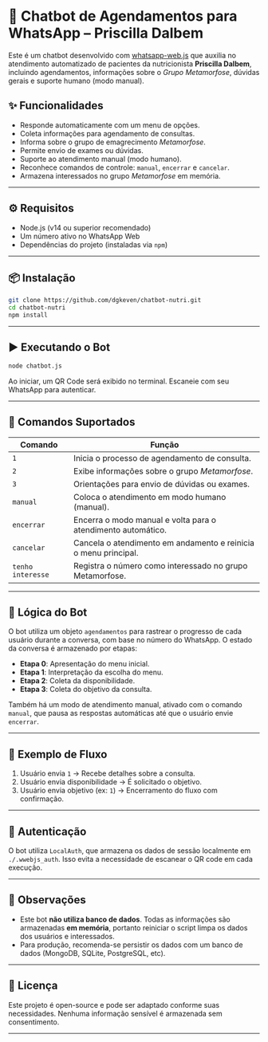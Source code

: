 # 🤖 Chatbot de Agendamentos para WhatsApp – Priscilla Dalbem

Este é um chatbot desenvolvido com [whatsapp-web.js](https://github.com/pedroslopez/whatsapp-web.js) que auxilia no atendimento automatizado de pacientes da nutricionista **Priscilla Dalbem**, incluindo agendamentos, informações sobre o _Grupo Metamorfose_, dúvidas gerais e suporte humano (modo manual).

## ✨ Funcionalidades

- Responde automaticamente com um menu de opções.
- Coleta informações para agendamento de consultas.
- Informa sobre o grupo de emagrecimento _Metamorfose_.
- Permite envio de exames ou dúvidas.
- Suporte ao atendimento manual (modo humano).
- Reconhece comandos de controle: `manual`, `encerrar` e `cancelar`.
- Armazena interessados no grupo _Metamorfose_ em memória.

---

## ⚙️ Requisitos

- Node.js (v14 ou superior recomendado)
- Um número ativo no WhatsApp Web
- Dependências do projeto (instaladas via `npm`)

---

## 📦 Instalação

```bash
git clone https://github.com/dgkeven/chatbot-nutri.git
cd chatbot-nutri
npm install
```

---

## ▶️ Executando o Bot

```bash
node chatbot.js
```

Ao iniciar, um QR Code será exibido no terminal. Escaneie com seu WhatsApp para autenticar.

---

## 💬 Comandos Suportados

| Comando           | Função                                                          |
| ----------------- | --------------------------------------------------------------- |
| `1`               | Inicia o processo de agendamento de consulta.                   |
| `2`               | Exibe informações sobre o grupo _Metamorfose_.                  |
| `3`               | Orientações para envio de dúvidas ou exames.                    |
| `manual`          | Coloca o atendimento em modo humano (manual).                   |
| `encerrar`        | Encerra o modo manual e volta para o atendimento automático.    |
| `cancelar`        | Cancela o atendimento em andamento e reinicia o menu principal. |
| `tenho interesse` | Registra o número como interessado no grupo Metamorfose.        |

---

## 🧠 Lógica do Bot

O bot utiliza um objeto `agendamentos` para rastrear o progresso de cada usuário durante a conversa, com base no número do WhatsApp. O estado da conversa é armazenado por etapas:

- **Etapa 0**: Apresentação do menu inicial.
- **Etapa 1**: Interpretação da escolha do menu.
- **Etapa 2**: Coleta da disponibilidade.
- **Etapa 3**: Coleta do objetivo da consulta.

Também há um modo de atendimento manual, ativado com o comando `manual`, que pausa as respostas automáticas até que o usuário envie `encerrar`.

---

## 📝 Exemplo de Fluxo

1. Usuário envia `1` → Recebe detalhes sobre a consulta.
2. Usuário envia disponibilidade → É solicitado o objetivo.
3. Usuário envia objetivo (ex: `1`) → Encerramento do fluxo com confirmação.

---

## 🔐 Autenticação

O bot utiliza `LocalAuth`, que armazena os dados de sessão localmente em `./.wwebjs_auth`. Isso evita a necessidade de escanear o QR code em cada execução.

---

## 🚧 Observações

- Este bot **não utiliza banco de dados**. Todas as informações são armazenadas **em memória**, portanto reiniciar o script limpa os dados dos usuários e interessados.
- Para produção, recomenda-se persistir os dados com um banco de dados (MongoDB, SQLite, PostgreSQL, etc).

---

## 📄 Licença

Este projeto é open-source e pode ser adaptado conforme suas necessidades. Nenhuma informação sensível é armazenada sem consentimento.

---

